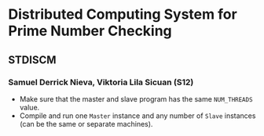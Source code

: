 # Distributed Computing System for Prime Number Checking
## STDISCM
### Samuel Derrick Nieva, Viktoria Lila Sicuan (S12)

* Make sure that the master and slave program has the same `NUM_THREADS` value.
* Compile and run one `Master` instance and any number of `Slave` instances (can be the same or separate machines).